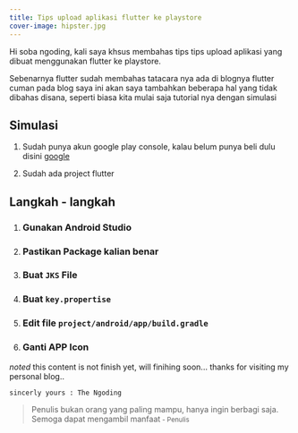 ```yaml
---
title: Tips upload aplikasi flutter ke playstore
cover-image: hipster.jpg
---
```



Hi soba ngoding, kali saya khsus membahas tips tips upload aplikasi yang dibuat menggunakan flutter ke playstore.
 <!--more-->
Sebenarnya flutter sudah membahas tatacara nya ada di blognya flutter cuman pada blog saya ini akan saya tambahkan beberapa hal yang tidak dibahas disana, seperti biasa kita mulai saja tutorial nya dengan simulasi

## Simulasi ##

1. Sudah punya akun google play console, kalau belum punya beli dulu disini [google]([www.console.plastore.com](https://play.google.com/))

2. Sudah ada project flutter


## Langkah -  langkah ##

1. ### Gunakan Android Studio ###
2. ### Pastikan Package kalian benar ###
3. ### Buat `JKS` File ###
4. ### Buat `key.propertise` ###
5. ### Edit file `project/android/app/build.gradle` ###
6. ### Ganti APP Icon ###



*noted*
    this content is not finish yet, will finihing soon... thanks for visiting my personal blog..

    sincerly yours : The Ngoding

>Penulis bukan orang yang paling mampu, hanya ingin berbagi saja. Semoga dapat mengambil manfaat<small> - Penulis</small>